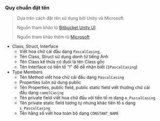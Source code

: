 ### Quy chuẩn đặt tên

> Dựa trên cách đặt tên sử dụng bởi Unity và Microsoft. 
>
> Nguồn tham khảo từ [Bitbucket Unity UI](https://bitbucket.org/Unity-Technologies/ui/src/)
>
> Nguồn tham khảo thêm từ [Microsoft](https://docs.microsoft.com/en-us/dotnet/standard/design-guidelines/naming-guidelines)

- Class, Struct, Interface 
  - Viết hoa chữ cái đầu dạng `PascalCasing`, 
  - Tên Class, Struct sử dụng *danh từ* tiếng Anh
  - Tên Class kế thừa có đuôi là tên Class gốc
  - Tên Interface có tiền tố "I" để dễ nhận biết (`IPascalCasing`)
- Type Members
  - Tên Method viết hoa chữ cái đầu dạng `PascalCasing`
  - Properties luôn sử dụng public
  - Tên Properties, public field, public static field viết thường chữ cái đầu dạng `camelCasing`
  - Tên private field viết hoa chữ đầu với tiền tố m dạng `m_PascalCasing`
  - Tên private static field tương tự nhưng khác tiền tố  s dạng `s_PascalCasing`
  - Tên hằng số viết hoa toàn bộ dạng `CONSTANT_NAME`

